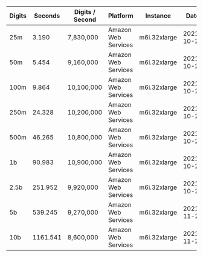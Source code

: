 | Digits | Seconds | Digits / Second | Platform | Instance | Date | Files |
| ------ | ------- | --------------- | -------- | -------- | ---- | ----- |
| 25m | 3.190 | 7,830,000 | Amazon Web Services | m6i.32xlarge | 2021-10-29 | [cfg](../Amazon%20Web%20Services/m6i.32xlarge/Universal%20Parabolic%20Constant%20%5BDefinition%5D/Universal%20Parabolic%20Constant%20-%2020211029-155412.cfg) [out](../Amazon%20Web%20Services/m6i.32xlarge/Universal%20Parabolic%20Constant%20%5BDefinition%5D/Universal%20Parabolic%20Constant%20-%2020211029-155412.out) [txt](../Amazon%20Web%20Services/m6i.32xlarge/Universal%20Parabolic%20Constant%20%5BDefinition%5D/Universal%20Parabolic%20Constant%20-%2020211029-155412.txt) |
| 50m | 5.454 | 9,160,000 | Amazon Web Services | m6i.32xlarge | 2021-10-29 | [cfg](../Amazon%20Web%20Services/m6i.32xlarge/Universal%20Parabolic%20Constant%20%5BDefinition%5D/Universal%20Parabolic%20Constant%20-%2020211029-164329.cfg) [out](../Amazon%20Web%20Services/m6i.32xlarge/Universal%20Parabolic%20Constant%20%5BDefinition%5D/Universal%20Parabolic%20Constant%20-%2020211029-164329.out) [txt](../Amazon%20Web%20Services/m6i.32xlarge/Universal%20Parabolic%20Constant%20%5BDefinition%5D/Universal%20Parabolic%20Constant%20-%2020211029-164329.txt) |
| 100m | 9.864 | 10,100,000 | Amazon Web Services | m6i.32xlarge | 2021-10-29 | [cfg](../Amazon%20Web%20Services/m6i.32xlarge/Universal%20Parabolic%20Constant%20%5BDefinition%5D/Universal%20Parabolic%20Constant%20-%2020211029-164348.cfg) [out](../Amazon%20Web%20Services/m6i.32xlarge/Universal%20Parabolic%20Constant%20%5BDefinition%5D/Universal%20Parabolic%20Constant%20-%2020211029-164348.out) [txt](../Amazon%20Web%20Services/m6i.32xlarge/Universal%20Parabolic%20Constant%20%5BDefinition%5D/Universal%20Parabolic%20Constant%20-%2020211029-164348.txt) |
| 250m | 24.328 | 10,200,000 | Amazon Web Services | m6i.32xlarge | 2021-10-29 | [cfg](../Amazon%20Web%20Services/m6i.32xlarge/Universal%20Parabolic%20Constant%20%5BDefinition%5D/Universal%20Parabolic%20Constant%20-%2020211029-164439.cfg) [out](../Amazon%20Web%20Services/m6i.32xlarge/Universal%20Parabolic%20Constant%20%5BDefinition%5D/Universal%20Parabolic%20Constant%20-%2020211029-164439.out) [txt](../Amazon%20Web%20Services/m6i.32xlarge/Universal%20Parabolic%20Constant%20%5BDefinition%5D/Universal%20Parabolic%20Constant%20-%2020211029-164439.txt) |
| 500m | 46.265 | 10,800,000 | Amazon Web Services | m6i.32xlarge | 2021-10-29 | [cfg](../Amazon%20Web%20Services/m6i.32xlarge/Universal%20Parabolic%20Constant%20%5BDefinition%5D/Universal%20Parabolic%20Constant%20-%2020211029-180551.cfg) [out](../Amazon%20Web%20Services/m6i.32xlarge/Universal%20Parabolic%20Constant%20%5BDefinition%5D/Universal%20Parabolic%20Constant%20-%2020211029-180551.out) [txt](../Amazon%20Web%20Services/m6i.32xlarge/Universal%20Parabolic%20Constant%20%5BDefinition%5D/Universal%20Parabolic%20Constant%20-%2020211029-180551.txt) |
| 1b | 90.983 | 10,900,000 | Amazon Web Services | m6i.32xlarge | 2021-10-29 | [cfg](../Amazon%20Web%20Services/m6i.32xlarge/Universal%20Parabolic%20Constant%20%5BDefinition%5D/Universal%20Parabolic%20Constant%20-%2020211029-180726.cfg) [out](../Amazon%20Web%20Services/m6i.32xlarge/Universal%20Parabolic%20Constant%20%5BDefinition%5D/Universal%20Parabolic%20Constant%20-%2020211029-180726.out) [txt](../Amazon%20Web%20Services/m6i.32xlarge/Universal%20Parabolic%20Constant%20%5BDefinition%5D/Universal%20Parabolic%20Constant%20-%2020211029-180726.txt) |
| 2.5b | 251.952 | 9,920,000 | Amazon Web Services | m6i.32xlarge | 2021-10-29 | [cfg](../Amazon%20Web%20Services/m6i.32xlarge/Universal%20Parabolic%20Constant%20%5BDefinition%5D/Universal%20Parabolic%20Constant%20-%2020211029-215548.cfg) [out](../Amazon%20Web%20Services/m6i.32xlarge/Universal%20Parabolic%20Constant%20%5BDefinition%5D/Universal%20Parabolic%20Constant%20-%2020211029-215548.out) [txt](../Amazon%20Web%20Services/m6i.32xlarge/Universal%20Parabolic%20Constant%20%5BDefinition%5D/Universal%20Parabolic%20Constant%20-%2020211029-215548.txt) |
| 5b | 539.245 | 9,270,000 | Amazon Web Services | m6i.32xlarge | 2021-11-28 | [cfg](../Amazon%20Web%20Services/m6i.32xlarge/Universal%20Parabolic%20Constant%20%5BDefinition%5D/Universal%20Parabolic%20Constant%20-%2020211128-122323.cfg) [out](../Amazon%20Web%20Services/m6i.32xlarge/Universal%20Parabolic%20Constant%20%5BDefinition%5D/Universal%20Parabolic%20Constant%20-%2020211128-122323.out) [txt](../Amazon%20Web%20Services/m6i.32xlarge/Universal%20Parabolic%20Constant%20%5BDefinition%5D/Universal%20Parabolic%20Constant%20-%2020211128-122323.txt) |
| 10b | 1161.541 | 8,600,000 | Amazon Web Services | m6i.32xlarge | 2021-11-28 | [cfg](../Amazon%20Web%20Services/m6i.32xlarge/Universal%20Parabolic%20Constant%20%5BDefinition%5D/Universal%20Parabolic%20Constant%20-%2020211128-202852.cfg) [out](../Amazon%20Web%20Services/m6i.32xlarge/Universal%20Parabolic%20Constant%20%5BDefinition%5D/Universal%20Parabolic%20Constant%20-%2020211128-202852.out) [txt](../Amazon%20Web%20Services/m6i.32xlarge/Universal%20Parabolic%20Constant%20%5BDefinition%5D/Universal%20Parabolic%20Constant%20-%2020211128-202852.txt) |
